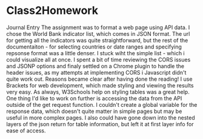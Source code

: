 # Class2Homework

Journal Entry
The assignment was to format a web page using API data. I chose the World Bank indicator list, which comes in JSON format. The url for getting all the indicators was quite straightforward, but the rest of the documentaiton - for selecting countries or date ranges and specifying repsonse format was a little denser. I stuck wiht the simple list - which i could visualize all at once.  I spent a bit of time reviewing the CORS issues and JSONP options and finaly settled on a Chrome plugin to handle the header issues, as my attempts at implementing CORS i Javascript didn't quite work out. Reasons became clear after having done the reading!
I use Brackets for web development, which made styling and viewing the results very easy.  As always, W3Schools help on styling tables was a great help.
One thing I'd like to work on further is accessing the data from the API outside of the get request function. I couldn't create a global variable for the response data, which doesn't quite matter in simple pages but may be useful in more complex pages. I also could have gone down into the nested layers of the json return for table information, but left it at first layer info for ease of access.


